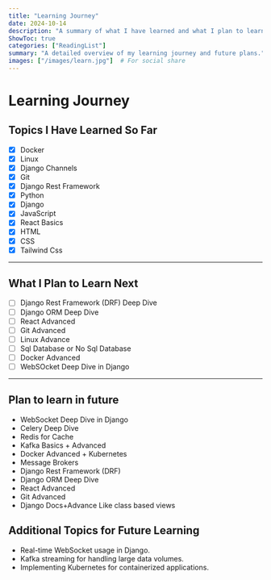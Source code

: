 ```yaml
---
title: "Learning Journey"
date: 2024-10-14
description: "A summary of what I have learned and what I plan to learn next."
ShowToc: true
categories: ["ReadingList"]
summary: "A detailed overview of my learning journey and future plans."
images: ["/images/learn.jpg"]  # For social share
---
```


# Learning Journey



## Topics I Have Learned So Far
- [x] Docker
- [x] Linux
- [x] Django Channels
- [x] Git
- [x] Django Rest Framework 
- [x] Python
- [x] Django
- [x] JavaScript
- [x] React Basics
- [x] HTML
- [x] CSS
- [x] Tailwind Css
---

## What I Plan to Learn Next
- [ ] Django Rest Framework (DRF) Deep Dive
- [ ] Django ORM Deep Dive
- [ ] React Advanced
- [ ] Git Advanced
- [ ] Linux Advance
- [ ] Sql Database or No Sql Database
- [ ] Docker Advanced
- [ ] WebSOcket Deep Dive in Django

---


## Plan to learn in future
- WebSocket Deep Dive in Django
- Celery Deep Dive
- Redis for Cache
- Kafka Basics + Advanced
- Docker Advanced + Kubernetes
- Message Brokers
- Django Rest Framework (DRF)
- Django ORM Deep Dive
- React Advanced
- Git Advanced
- Django Docs+Advance Like class based views


## Additional Topics for Future Learning
- Real-time WebSocket usage in Django.
- Kafka streaming for handling large data volumes.
- Implementing Kubernetes for containerized applications.

